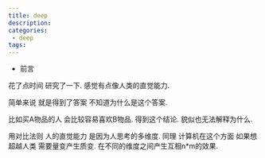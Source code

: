 ```yaml
---
title: deep
description:
categories:
 - deep
tags:
---
```


- 前言

花了点时间 研究了一下. 感觉有点像人类的直觉能力.

简单来说 就是得到了答案 不知道为什么是这个答案.

比如买A物品的人 会比较容易喜欢B物品. 得到这个结论. 貌似也无法解释为什么.

用对比法则 人的直觉能力 是因为人思考的多维度.
同理 计算机在这个方面 如果想超越人类 需要量变产生质变.
在不同的维度之间产生互相n*m的效果.

